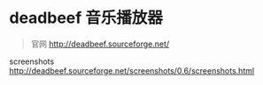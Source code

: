 # deadbeef 音乐播放器

> 官网 http://deadbeef.sourceforge.net/

screenshots http://deadbeef.sourceforge.net/screenshots/0.6/screenshots.html